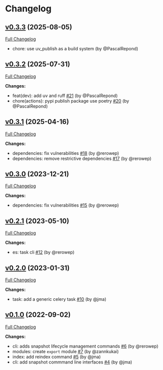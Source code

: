# Changelog

## [v0.3.3](https://github.com/rero/rero-invenio-base/tree/v0.3.3) (2025-08-05)

[Full Changelog](https://github.com/rero/rero-invenio-base/compare/v0.3.2...v0.3.3)

- chore: use uv_publish as a build system (by @PascalRepond)

## [v0.3.2](https://github.com/rero/rero-invenio-base/tree/v0.3.2) (2025-07-31)

[Full Changelog](https://github.com/rero/rero-invenio-base/compare/v0.3.1...v0.3.2)

**Changes:**

* feat(dev): add uv and ruff [#21](https://github.com/rero/rero-invenio-base/pull/21) (by @PascalRepond)
* chore(actions): pypi publish package use poetry [#20](https://github.com/rero/rero-invenio-base/pull/20) (by @PascalRepond)

## [v0.3.1](https://github.com/rero/rero-invenio-base/tree/v0.3.0) (2025-04-16)

[Full Changelog](https://github.com/rero/rero-invenio-base/compare/v0.3.0...v0.3.1)

**Changes:**

* dependencies: fix vulnerabilities [\#18](https://github.com/rero/rero-invenio-base/pull/18) (by @rerowep)
* dependencies: remove restrictive dependencies [\#17](https://github.com/rero/rero-invenio-base/pull/17) (by @rerowep)

## [v0.3.0](https://github.com/rero/rero-invenio-base/tree/v0.3.0) (2023-12-21)

[Full Changelog](https://github.com/rero/rero-invenio-base/compare/v0.2.1...v0.3.0)

**Changes:**

* dependencies: fix vulnerabilities [\#15](https://github.com/rero/rero-invenio-base/pull/15) (by @rerowep)

## [v0.2.1](https://github.com/rero/rero-invenio-base/tree/v0.2.1) (2023-05-10)

[Full Changelog](https://github.com/rero/rero-invenio-base/compare/v0.2.0...v0.2.1)

**Changes:**

* es: task cli [\#12](https://github.com/rero/rero-invenio-base/pull/12) (by @rerowep)

## [v0.2.0](https://github.com/rero/rero-invenio-base/tree/v0.2.0) (2023-01-31)

[Full Changelog](https://github.com/rero/rero-invenio-base/compare/...v0.2.0)

**Changes:**

* task: add a generic celery task [\#10](https://github.com/rero/rero-invenio-base/pull/10) (by @jma)

## [v0.1.0](https://github.com/rero/rero-invenio-base/tree/v0.1.0) (2022-09-02)

[Full Changelog](https://github.com/rero/rero-invenio-base/compare/...v0.1.0)

**Changes:**

* cli: adds snapshot lifecycle management commands [\#6](https://github.com/rero/rero-invenio-base/pull/6) (by @rerowep)
* modules: create `export` module [\#7](https://github.com/rero/rero-invenio-base/pull/7) (by @zannkukai)
* index: add reindex command [\#5](https://github.com/rero/rero-invenio-base/pull/5) (by @jma)
* cli: add snapshot commmand line interfaces [\#4](https://github.com/rero/rero-invenio-base/pull/4) (by @jma)

